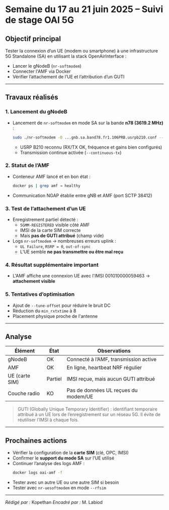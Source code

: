 # Semaine du 17 au 21 juin 2025 – Suivi de stage OAI 5G

## Objectif principal

Tester la connexion d’un UE (modem ou smartphone) à une infrastructure 5G Standalone (SA) en utilisant la stack OpenAirInterface :

- Lancer le gNodeB (`nr-softmodem`)
- Connecter l'AMF via Docker
- Vérifier l’attachement de l’UE et l’attribution d’un GUTI

---

## Travaux réalisés

### 1. Lancement du gNodeB

- Lancement de `nr-softmodem` en mode SA sur la bande **n78 (3619.2 MHz)** :
  ```bash
  sudo ./nr-softmodem -O ...gnb.sa.band78.fr1.106PRB.usrpb210.conf --continuous-tx -E
  ```
  - USRP B210 reconnu (RX/TX OK, fréquence et gains bien configurés)
  - Transmission continue activée (`--continuous-tx`)

### 2. Statut de l’AMF

- Conteneur AMF lancé et en bon état :
  ```bash
  docker ps | grep amf → healthy
  ```
- Communication NGAP établie entre gNB et AMF (port SCTP 38412)

### 3. Test de l’attachement d’un UE

- Enregistrement partiel détecté :
  - `5GMM-REGISTERED` visible côté AMF
  - IMSI de la carte SIM correcte
  - Mais **pas de GUTI attribué** (champ vide)
- Logs `nr-softmodem` → nombreuses erreurs uplink :
  - `UL Failure`, `RSRP = 0`, `out-of-sync`
  - L’UE semble **ne pas transmettre ou être mal reçu**

### 4. Résultat supplémentaire important

- L'AMF affiche une connexion UE avec l'IMSI 001010000059463 → **attachement visible**

### 5. Tentatives d’optimisation

- Ajout de `--tune-offset` pour réduire le bruit DC
- Réduction du `min_rxtxtime` à 8
- Placement physique proche de l'antenne

---

## Analyse

| Élément        | État    | Observations                          |
| -------------- | ------- | ------------------------------------- |
| gNodeB         | OK      | Connecté à l’AMF, transmission active |
| AMF            | OK      | En ligne, heartbeat NRF régulier      |
| UE (carte SIM) | Partiel | IMSI reçue, mais aucun GUTI attribué  |
| Couche radio   | KO      | Pas de données UL reçues du modem/UE  |

> GUTI (Globally Unique Temporary Identifier) : identifiant temporaire attribué à un UE lors de l’enregistrement sur un réseau 5G. Il évite de réutiliser l’IMSI à chaque fois.

---

## Prochaines actions

- Vérifier la configuration de la **carte SIM** (clé, OPC, IMSI)
- Confirmer le **support du mode SA** sur l’UE utilisé
- Continuer l’analyse des logs AMF :
  ```bash
  docker logs oai-amf -f
  ```
- Tester avec un autre UE ou une autre SIM si besoin
- Tester avec `nr-uesoftmodem` en mode `--rfsim`

---

*Rédigé par :* Kopethan *Encadré par :* M. Labiod

